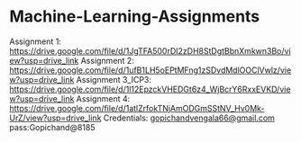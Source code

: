 # Machine-Learning-Assignments
Assignment 1: https://drive.google.com/file/d/1JgTFA500rDI2zDH8StDgtBbnXmkwn3Bo/view?usp=drive_link
Assignment 2: https://drive.google.com/file/d/1ufB1LH5oEPtMFng1zSDvdMdlOOClVwlz/view?usp=drive_link
Assignment 3_ICP3: https://drive.google.com/file/d/1l12EpzckVHEDGt6z4_WjBcrY6RxxEVKD/view?usp=drive_link
Assignment 4: https://drive.google.com/file/d/1atlZrfokTNjAmODGmSStNV_Hv0Mk-UrZ/view?usp=drive_link
Credentials: gopichandvengala66@gmail.com   pass:Gopichand@8185
